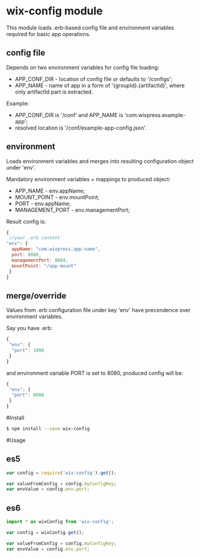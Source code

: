 # wix-config module

This module loads .erb-based config file and environment variables required for basic app operations.

## config file

Depends on two environment variables for config file loading:
 - APP_CONF_DIR - location of config file or defaults to '/configs';
 - APP_NAME - name of app in a form of '{groupId}.{artifactId}', where only artifactId part is extracted.

Example:
 - APP_CONF_DIR is '/conf' and APP_NAME is 'com.wixpress.example-app';
 - resolved location is '/conf/example-app-config.json'.

## environment

Loads environment variables and merges into resulting configuration object under 'env'.

Mandatory environment variables + mappings to produced object:
 - APP_NAME - env.appName;
 - MOUNT_POINT - env.mountPoint;
 - PORT - env.appName;
 - MANAGEMENT_PORT - env.managementPort;

Result config is:
```js
{
 //your .erb content
"env": {
  appName: "com.wixpress.app-name",
  port: 8080,
  managementPort: 8084,
  mountPoint: "/app-mount"
 }
}
```

## merge/override

Values from .erb configuration file under key 'env' have precendence over environment variables.
 
Say you have .erb:
```js
{
 "env": {
  "port": 1000
 }
}
```

and environment variable PORT is set to 8080, produced config will be:
```js
{
 "env": {
  "port": 8080
 }
}
```

#Install

```bash
$ npm install --save wix-config
```

#Usage

## es5

```js
var config = require('wix-config').get();

var valueFromConfig = config.myConfigKey;
var envValue = config.env.port;
```

## es6

```js
import * as wixConfig from 'wix-config';

var config = wixConfig.get();

var valueFromConfig = config.myConfigKey;
var envValue = config.env.port;
```